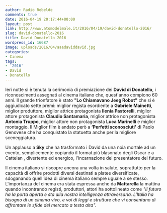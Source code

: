 ```yaml
---
author: Radio Rebelde
comments: true
date: 2016-04-19 20:17:44+00:00
layout: post
link: http://www.atomodelmale.it/2016/04/19/david-donatello-2016/
slug: david-donatello-2016
title: David Donatello 2016
wordpress_id: 16687
image: uploads/2016/04/aaadaviddavid.jpg
categories:
- Cinema
tags:
- '2016'
- David
- Donatello
---
```


Ieri notte si è tenuta la cerimonia di premiazione dei **David di Donatello**, i riconoscimenti assegnati al cinema italiano che, quest'anno compiono 60 anni.
Il grande trionfatore è stato **"Lo Chiamavano Jeeg Robot"** che si è aggiudicato sette premi: miglior regista esordiente a **Gabriele Mainetti**, miglior produttore, miglior attrice protagonista **Ilenia Pastorelli**, miglior attore protagonista **Claudio Santamaria**, miglior attrice non protagonista **Antonia Truppo**, miglior attore non protagonista **Luca Marinelli** e miglior montaggio.
Il Miglior film è andato però a **‘Perfetti sconosciuti'** di Paolo Genovese che ha conquistato la statuetta anche per la migliore sceneggiatura.

Un applauso a **Sky** che ha trasformato i David da una noia mortale ad un evento, semplicemente copiando il format più blasonato degli Oscar e a Cattelan , divertente ed energico, l'incarnazione del presentatore del futuro.

Il cinema italiano si riscopre ancora una volta in salute, soprattutto per la capacità di offrire prodotti diversi destinati a platee diversificate, sdoganando quell'idea di cinema italiano sempre uguale a se stesso.
L'importanza del cinema era stata espressa anche da **Mattarella** la mattina quando incontrando registi, produttori, attori ha sottolineato come _"Il futuro ha la porta aperta e sta alla nostra intelligenza attraversarla. L'Italia ha bisogno di un cinema vivo, e voi di leggi e strutture che vi consentano di affrontare le sfide del mercato a testa alta"._
